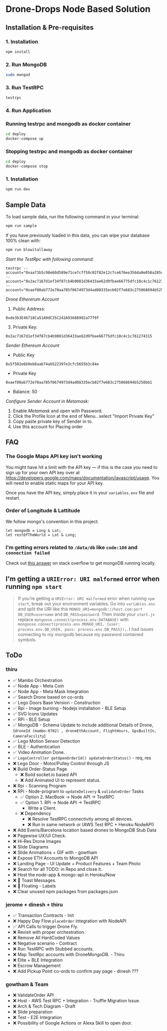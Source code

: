 # Drone-Drops Node Based Solution

## Installation & Pre-requisites

### 1. Installation

```bash
npm install
```

### 2. Run MongoDB

```bash
sudo mongod
```

### 3. Run TestRPC

```bash
testrpc
```

### 4. Run Application


### Running testrpc and mongodb as docker container
```bash
cd deploy
docker-compose up
```


### Stopping testrpc and mongodb as docker container
```bash
cd deploy
docker-compose stop
```


### 1. Installation

```bash
npm run dev
```



## Sample Data

To load sample data, run the following command in your terminal:

```bash
npm run sample
```

If you have previously loaded in this data, you can wipe your database 100% clean with:

```bash
npm run blowitallaway
```



*Start the TestRpc with following command:*

```
testrpc --account="0xaa73b5c98e60d589e71ce7cff59c02f82e12c7ce676ee356da8e058a285ccd61,1000000000000000000000" --account="0x2ac7167d1ef34f87cb4b9081d36433ae62d9fbae66775dfc10c4c1c761274315,0" --account="0xaef00ab772e70aa785f0674973d4ad08335ecb02f7e683c275068694b5258bb1,50000000000000000000"
```

*Drone Ethererum Account*
1. Public Address: 
```
0xde3b3E46718Ca51A9dC35C242A93688992a77f9f
```
3. Private Key:
```
0x2ac7167d1ef34f87cb4b9081d36433ae62d9fbae66775dfc10c4c1c761274315

```


*Sender Ethereum Account*

* Public Key
```
0x5f502e6b9eb8aab74ab522397e3cfc5655b3c84e
```
* Private Key
```
0xaef00ab772e70aa785f0674973d4ad08335ecb02f7e683c275068694b5258bb1
```
* Balance: 50

*Configure Sender Account in Metamask:*
1. Enable *Metamask* and open with Password.
2. Click the Profile Icon at the end of Menu.. select "Import Private Key" 
3. Copy paste private key of Sender in to.
4. Use this account for Placing order



## FAQ

### The Google Maps API key isn't working

You might have hit a limit with the API key — if this is the case you need to sign up for your own API key over at <https://developers.google.com/maps/documentation/javascript/usage>. 
You will need to enable static maps for your API key.

Once you have the API key, simply place it in your `variables.env` file and restart.

### Order of Longitude & Lattitude
We follow mongo's convention in this project.
```
let mongodb = Long & Lat;
let restOfTheWorld = Lat & Long;
```
### I'm getting errors related to `/data/db` like `code:100` and `connection failed`

Check out [this answer](https://stackoverflow.com/questions/7948789/mongodb-mongod-complains-that-there-is-no-data-db-folder#answer-7948986) on stack overflow to get mongoDB running locally.

## I'm getting a `URIError: URI malformed` error when running `npm start`

> If you’re getting a `URIError: URI malformed` error when running `npm start`, break out your environment variables. Go into `variables.env` and split the URI like this `MONGO_URI=mongodb://host.com:port` `DB_USER=username` and `DB_PASS=password`. Then inside your `start.js` replace `mongoose.connect(process.env.DATABASE)` with `mongoose.connect(process.env.MONGO_URI, {user: process.env.DB_USER, pass: process.env.DB_PASS});`. I had issues connecting to my mongodb because my password contained symbols.


## ToDo

### thiru
- ✅  Mambo Orchestration
- ✅  Node App - Meta Coin
- ✅  Node App - Meta Mask Integration
- ✅  Search Drone based on co-ords
- ✅  Lego Doors Base Version - Construction
- ✅  Rpi - Image burning - Nodejs installation - BLE Setup
- ✅  SVG Icons Updates
- ✅  RPi - BLE Setup
- ✅  MongoDB - Schema Update to include additional Details of Drone, (`droneId (mambo-0702) , droneEthAccount, FlightHours, GpsBuiltIn, CameraFacility`)
- ✅  Lego Motion Sensor Detection
- ✅ BLE - Authentication
- ✅ Video Animation Done.
- ✅ `LegoController getOpenOrderId() updateOrderStatus()` - req, res
- ❌ Lego Door - Motor/Pulley Control through JS
- ❌ Build Order-Status Page
    - ❌ Build socket.io based API
    - ❌ Add Animated UI to represent status.
- ❌ Rpi - Scanning Program
- ❌ RPi - Node-program to `updateDelivery` & `validateOrder` Tasks
    - ✅  Option 2. MacBook -> Node API -> TestRPC
    - ✅  Option 1. RPi -> Node API -> TestRPC
        - Write a Client.
    - ❌ Dependency
        - ❌ Resolve TestRPC connectivity among all devices. 
        - ❌ Run in same network or (AWS Test RPC + Heroku NodeAPI)
- ❌ Add Everis/Barcelona location based drones to MongoDB Stub Data
- ❌ Pagewise UX/UI Check. 
- ❌ Hi-Res Drone Images
- ❌ Slide Diagrams
- ❌ Slide Animations + GIF with - gowtham
- ❌ Expose ETH Accounts to MongoDB API
- ❌ Landing Page - UI Update + Product Features + Team Photo
- ❌ Search for all TODO: in Repo and close it.
- ❌ Host the node-app & mongo-api in Heroku/Now
- ❌ 💄 Toast Messages.
- ❌ 💄 Floating - Labels
- ❌ Clear unused npm packages from packages.json

### jerome + dinesh + thiru
- ✅  Transaction Contracts - Init
- ❌ Happy Day Flow `placeOrder` integration with NodeAPI
- ✅  API Calls to trigger Drone Fly. 
- ❌ Revisit with proper orchestration.
- ❌ Remove All HardCoded Values
- ❌ Negative scenario - Contract
- ❌ Run TestRPC with Stubbed accounts.
- ❌ Map TestRpc accounts with DroneMongoDB. - Thiru
- ❌ Elite + BLE Integration
- ❌ Escrow Management
- ❌ Add Pickup Point co-ords to confirm pay page - dinesh ???

### gowtham & Team
- ❌ ValidateOrder API
- ❌ Host - AWS Test RPC + Integration - Truffle Migration Issue.
- ❌ Arch & Tech Diagram - Draft
- ❌ Slide preparation
- ❌ Test - E2E Integration
- ❌ Possibility of Google Actions or Alexa Skill to open door.
